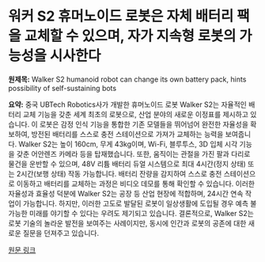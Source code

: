 # 워커 S2 휴머노이드 로봇은 자체 배터리 팩을 교체할 수 있으며, 자가 지속형 로봇의 가능성을 시사한다

**원제목:** Walker S2 humanoid robot can change its own battery pack, hints possibility of self-sustaining bots

**요약:** 중국 UBTech Robotics사가 개발한 휴머노이드 로봇 Walker S2는 자율적인 배터리 교체 기능을 갖춘 세계 최초의 로봇으로, 산업 분야의 새로운 이정표를 제시하고 있습니다.  이 로봇은 감정 인식 기능을 통합한 기존 모델들을 뛰어넘어 완전한 자율성을 확보하여,  방전된 배터리를 스스로 충전 스테이션으로 가져가 교체하는 능력을 보여줍니다.  Walker S2는 높이 160cm, 무게 43kg이며,  Wi-Fi, 블루투스, 3D 입체 시각 기능을 갖춘 어안렌즈 카메라 등을 탑재했습니다.  또한,  움직이는 관절을 가진 팔과 다리로 물건을 운반할 수 있으며,  48V 리튬 배터리 듀얼 시스템으로 최대 4시간(정지 상태) 또는 2시간(보행 상태) 작동 가능합니다.  배터리 잔량을 감지하여 스스로 충전 스테이션으로 이동하고 배터리를 교체하는 과정은 비디오 데모를 통해 확인할 수 있습니다.  이러한 자율성과 효율성 덕분에 Walker S2는 공장 등 산업 현장에 적합하며,  24시간 연속 작업이 가능합니다.  하지만, 이러한 고도로 발달된 로봇이 일상생활에 도입될 경우 예측 불가능한 미래를 야기할 수 있다는 우려도 제기되고 있습니다.  결론적으로, Walker S2는 로봇 기술의 놀라운 발전을 보여주는 사례이지만,  동시에 인간과 로봇의 공존에 대한 새로운 질문을 던져주고 있습니다.

[원문 링크](https://www.yankodesign.com/2025/07/22/walker-s2-humanoid-robot-can-change-its-own-battery-pack-hints-possibility-of-self-sustaining-bots/)
